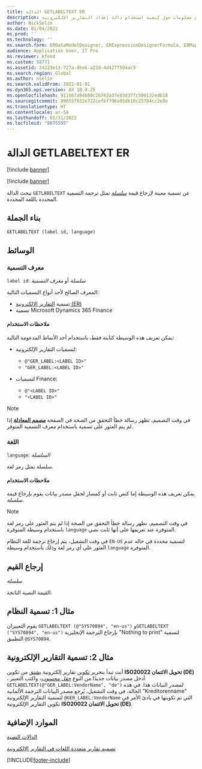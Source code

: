```yaml
---
title: الدالة GETLABELTEXT ER
description: يوفر هذا الموضوع معلومات حول كيفية استخدام دالة إعداد التقارير الإلكترونية GETLABELTEXT.
author: NickSelin
ms.date: 01/04/2022
ms.prod: ''
ms.technology: ''
ms.search.form: ERDataModelDesigner, ERExpressionDesignerFormula, ERMappedFormatDesigner, ERModelMappingDesigner
audience: Application User, IT Pro
ms.reviewer: kfend
ms.custom: 58771
ms.assetid: 24223e13-727a-4be6-a22d-4d427f504ac9
ms.search.region: Global
ms.author: nselin
ms.search.validFrom: 2022-01-01
ms.dyn365.ops.version: AX 10.0.25
ms.openlocfilehash: 911567a94b80c2b762a37e83d37fc500132edb18
ms.sourcegitcommit: 89655f832e722cefbf796a95db10c25784cc2e8e
ms.translationtype: HT
ms.contentlocale: ar-SA
ms.lasthandoff: 01/31/2022
ms.locfileid: "8075595"
---
```

# <a name="getlabeltext-er-function"></a>الدالة GETLABELTEXT ER

[!include [banner](../includes/banner.md)]

[!include [banner](../includes/preview-banner.md)]

تبحث الدالة `GETLABELTEXT` عن تسمية معينة لإرجاع قيمة *[سلسلة](er-formula-supported-data-types-primitive.md#string)* تمثل ترجمة التسمية المحددة باللغة المحددة.

## <a name="syntax"></a>بناء الجملة

```vb
GETLABELTEXT (label id, language)
```

## <a name="arguments"></a>الوسائط

### <a name="label-id"></a>معرف التسمية

`label id`: *سلسلة* أو *معرف التسمية*

المعرف الصالح لأحد أنواع التسميات التالية:

- تسمية [التقارير الإلكترونية (ER)](general-electronic-reporting.md)
- تسمية Microsoft Dynamics 365 Finance

#### <a name="usage-notes"></a>ملاحظات الاستخدام

يمكن تعريف هذه الوسيطة كثابتة فقط، باستخدام أحد الأنماط المدعومة التالية:

- لتسميات التقارير الإلكترونية:

    - `@"GER_LABEL:<LABEL ID>"`
    - `"GER_LABEL:<LABEL ID>"`

- لتسميات Finance:

    - `@"<LABEL ID>"`
    - `"<LABEL ID>"`

> [!NOTE]
> في وقت التصميم، تظهر رسالة خطأ التحقق من الصحة في الصفحة **[مصمم المعادلة](er-advanced-formula-editor.md)** إذا لم يتم العثور على تسمية باستخدام معرف التسمية المتوفر.

### <a name="language"></a>اللغة

`language`: *السلسلة*

سلسلة تمثل رمز لغة.

#### <a name="usage-notes"></a>ملاحظات الاستخدام

يمكن تعريف هذه الوسيطة إما كنص ثابت أو كمسار لحقل مصدر بيانات يقوم بإرجاع قيمة *سلسلة*.

> [!NOTE]
> في وقت التصميم، تظهر رسالة خطأ التحقق من الصحة إذا لم يتم العثور على رمز لغة باستخدام وسيطة المتوفرة `language` المتوفرة عند تعريفها على أنها ثابت نصي.
>
> في وقت التشغيل، يتم إرجاع ترجمة للغة النظام `EN-US` لتسمية محددة في حاله عدم العثور على أي رمز لغة وذلك باستخدام وسيطة `language` المتوفرة.

## <a name="return-values"></a>إرجاع القيم

*سلسلة*

القيمة النصية الناتجة.

## <a name="example-1-system-label"></a><a name=example-1></a>مثال 1: تسمية النظام

يقوم التعبيران `GETLABELTEXT (@"SYS70894", "en-us")` و`GETLABELTEXT ("SYS70894", "en-us")` بإرجاع الترجمة الإنجليزية "Nothing to print" لتسمية التطبيق `@SYS70894`.

## <a name="example-2-er-label"></a><a name=example-2></a>مثال 2: تسمية التقارير الإلكترونية

أنت تبدأ بتحرير [تكوين](general-electronic-reporting.md#Configuration) تقارير إلكترونية [يشتق](er-quick-start2-customize-report.md#DeriveProvidedFormat) من تكوين **ISO20022 تحويل الائتمان (DE)** ، أدخل مصدر بيانات جديدًا من النوع *[حقل محسوب](er-calculated-field-ds-performance.md)*، واكتب التعبير `GETLABELTEXT(@"GER_LABEL:VendorName", "de")` لمصدر البيانات هذا. في هذه الحالة، في وقت التشغيل، يُرجع مصدر البيانات الترجمة الألمانية "Kreditorenname" لتسمية التقارير الإلكترونية `@GER_LABEL:VendorName` التي تم تكوينها في بادئ الأمر في تكوين التقارير الإلكترونية **ISO20022 تحويل الائتمان‬ (DE)**.

## <a name="additional-resources"></a>الموارد الإضافية

[الدالات النصية](er-functions-category-text.md)

[تصميم تقارير متعددة اللغات في التقارير الإلكترونية](er-design-multilingual-reports.md)

[!INCLUDE[footer-include](../../../includes/footer-banner.md)]
